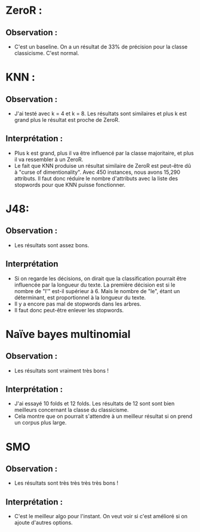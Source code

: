 # ZeroR : 

## Observation : 
- C'est un baseline. On a un résultat de 33% de précision pour la classe classicisme. C'est normal.



# KNN : 

## Observation : 
- J'ai testé avec k = 4 et k = 8. Les résultats sont similaires et plus k est grand plus le résultat est proche de ZeroR.

## Interprétation : 
- Plus k est grand, plus il va être influencé par la classe majoritaire, et plus il va ressembler à un ZeroR.
- Le fait que KNN produise un résultat similaire de ZeroR est peut-être dû à "curse of dimentionality". Avec 450 instances, nous avons 15,290 attributs. Il faut donc réduire le nombre d'attributs avec la liste des stopwords pour que KNN puisse fonctionner.



# J48:

## Observation :
- Les résultats sont assez bons.

## Interprétation
- Si on regarde les décisions, on dirait que la classification pourrait être influencée par la longueur du texte. La première décision est si le nombre de "l'" est-il supérieur à 6. Mais le nombre de "le", étant un déterminant, est proportionnel à la longueur du texte.
- Il y a encore pas mal de stopwords dans les arbres.
- Il faut donc peut-être enlever les stopwords.



# Naïve bayes multinomial

## Observation :
- Les résultats sont vraiment très bons !

## Interprétation : 
- J'ai essayé 10 folds et 12 folds. Les résultats de 12 sont sont bien meilleurs concernant la classe du classicisme. 
- Cela montre que on pourrait s'attendre à un meilleur résultat si on prend un corpus plus large.



# SMO

## Observation :
- Les résultats sont très très très très bons !

## Interprétation : 
- C'est le meilleur algo pour l'instant. On veut voir si c'est amélioré si on ajoute d'autres options.


